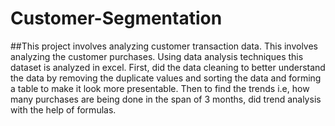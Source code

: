 # Customer-Segmentation
##This project involves analyzing customer transaction data. This involves analyzing the customer purchases.
Using data analysis techniques this dataset is analyzed in excel. 
First, did the data cleaning to better understand the data by removing the duplicate values and sorting the data and forming a table to make it look more presentable.
Then to find the trends i.e, how many purchases are being done in the span of 3 months, did trend analysis with the help of formulas.

